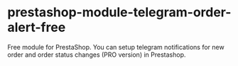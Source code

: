 # prestashop-module-telegram-order-alert-free
Free module for PrestaShop. You can setup telegram notifications for new order and order status changes (PRO version) in Prestashop. 
